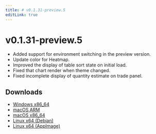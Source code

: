 ```yaml
---
title: # v0.1.31-preview.5
editLink: true
---
```


# v0.1.31-preview.5 <Badge type="warning" text="preview" />

- Added support for environment switching in the preview version.
- Update color for Heatmap.
- Improved the display of table sort state on initial load.
- Fixed that chart render when theme changed.
- Fixed incomplete display of quantity estimate on trade panel.

## Downloads

- [Windows x86_64](https://assets.lbkrs.com/github/release/longbridge-desktop/preview/longbridge-0.1.31-preview.5-windows-x86_64.zip)
- [macOS ARM](https://assets.lbkrs.com/github/release/longbridge-desktop/preview/longbridge-v0.1.31-preview.5-macos-aarch64.dmg)
- [macOS x86_64](https://assets.lbkrs.com/github/release/longbridge-desktop/preview/longbridge-v0.1.31-preview.5-macos-x86_64.dmg)
- [Linux x64 (Debian)](https://assets.lbkrs.com/github/release/longbridge-desktop/preview/longbridge-v0.1.31-preview.5-linux-x86_64.deb)
- [Linux x64 (AppImage)](https://assets.lbkrs.com/github/release/longbridge-desktop/preview/longbridge-v0.1.31-preview.5-linux-x86_64.AppImage)
